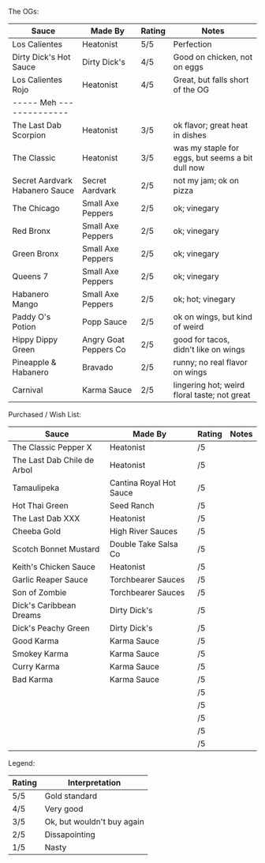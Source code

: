 The OGs:

| Sauce | Made By | Rating | Notes |
|-------|---------|--------|-------|
| Los Calientes           | Heatonist     | 5/5 | Perfection                        |
| Dirty Dick's Hot Sauce  | Dirty Dick's  | 4/5 | Good on chicken, not on eggs      |
| Los Calientes Rojo      | Heatonist     | 4/5 | Great, but falls short of the OG  |
| ----- Meh --------------|               |     |                                   | 
| The Last Dab Scorpion           | Heatonist             | 3/5 | ok flavor; great heat in dishes                   |
| The Classic                     | Heatonist             | 3/5 | was my staple for eggs, but seems a bit dull now  |
| Secret Aardvark Habanero Sauce  | Secret Aardvark       | 2/5 | not my jam; ok on pizza                           |
| The Chicago                     | Small Axe Peppers     | 2/5 | ok; vinegary                                      |
| Red Bronx                       | Small Axe Peppers     | 2/5 | ok; vinegary                                      |
| Green Bronx                     | Small Axe Peppers     | 2/5 | ok; vinegary                                      |
| Queens 7                        | Small Axe Peppers     | 2/5 | ok; vinegary                                      |
| Habanero Mango                  | Small Axe Peppers     | 2/5 | ok; hot; vinegary                                 |
| Paddy O's Potion                | Popp Sauce            | 2/5 | ok on wings, but kind of weird                    |
| Hippy Dippy Green               | Angry Goat Peppers Co | 2/5 | good for tacos, didn't like on wings              |
| Pineapple & Habanero            | Bravado               | 2/5 | runny; no real flavor on wings                    |
| Carnival                        | Karma Sauce           | 2/5 | lingering hot; weird floral taste; not great      |

Purchased / Wish List:

| Sauce | Made By | Rating | Notes |
|-------|---------|--------|-------|
| The Classic Pepper X        | Heatonist               | /5 |  |
| The Last Dab Chile de Arbol | Heatonist               | /5 |  |
| Tamaulipeka                 | Cantina Royal Hot Sauce | /5 |  |
| Hot Thai Green              | Seed Ranch              | /5 |  |
| The Last Dab XXX            | Heatonist               | /5 |  |
| Cheeba Gold                 | High River Sauces       | /5 |  |
| Scotch Bonnet Mustard       | Double Take Salsa Co    | /5 |  |
| Keith's Chicken Sauce       | Heatonist               | /5 |  |
| Garlic Reaper Sauce         | Torchbearer Sauces      | /5 |  |
| Son of Zombie               | Torchbearer Sauces      | /5 |  |
| Dick's Caribbean Dreams     | Dirty Dick's            | /5 |  |
| Dick's Peachy Green         | Dirty Dick's            | /5 |  |
| Good Karma                  | Karma Sauce             | /5 |  |
| Smokey Karma                | Karma Sauce             | /5 |  |
| Curry Karma                 | Karma Sauce             | /5 |  |
| Bad Karma                   | Karma Sauce             | /5 |  |
|  |  | /5 |  |
|  |  | /5 |  |
|  |  | /5 |  |
|  |  | /5 |  |
|  |  | /5 |  |

Legend: 

| Rating | Interpretation |
|--------|----------------|
| 5/5    | Gold standard              |
| 4/5    | Very good                  |
| 3/5    | Ok, but wouldn't buy again |
| 2/5    | Dissapointing              |
| 1/5    | Nasty                      |
